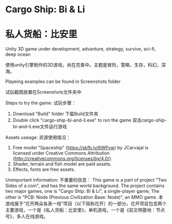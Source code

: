 # Cargo Ship: Bi & Li
# 私人货船：比安里
 Unity 3D game under development, advanture, strategy, survive, sci-fi, deep ocean
 
 使用unity引擎制作的3D游戏，尚在完善中。主题是冒险，策略，生存，科幻，深海。
 
Playeing examples can be found in Screenshots folder

试玩截图放置在Screenshots文件夹中

Steps to try the game:
试玩步骤：
 1. Download "Build" folder
 下载Build文件夹
 2. Double click "cargo-ship-bi-and-li.exe" to run the game
 双击cargo-ship-bi-and-li.exe文件运行游戏

Assets useage:
资源使用情况：
 1. Free model "Spaceship" (https://skfb.ly/6WPvw) by JCarvajal is licensed under Creative Commons Attribution (http://creativecommons.org/licenses/by/4.0/).
 2. Shader, terrain and fish model are paid assets.
 3. Effects, fonts are free assets.

Unimportant information:
不重要的信息：
  This game is a part of project "Two Sides of a coin", and has the same world background. The project contains two major games, one is "Cargo Ship: Bi & Li", a single-player game; The other is "PCB: Node (Previous Civilization Base: Node)", an MMO game. 
  本游戏属于“花开两朵各表一枝”项目（以下简称花开）的一部分。花开项目包含两个主要游戏，一个是《私人货船：比安里》，单机游戏，一个是《前文明基地：节点号》，多人在线游戏。
 
